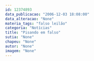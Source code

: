 ```yaml
---
id: 12374893
data_publicacao: "2006-12-03 18:08:00"
data_alteracao: "None"
materia_tags: "falso leilão"
categoria: "Notícias"
title: "Pisando em falso"
sutia: "None"
chapeu: "None"
autor: "None"
imagem: "None"
---
```

<p> </p>
